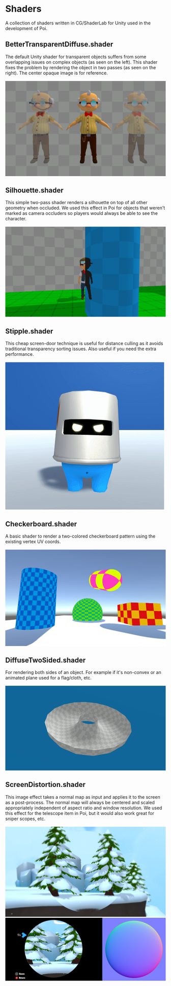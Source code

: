 # Shaders
A collection of shaders written in CG/ShaderLab for Unity used in the development of Poi.

BetterTransparentDiffuse.shader
------
The default Unity shader for transparent objects suffers from some overlapping issues on complex objects (as seen on the left). This shader fixes the problem by rendering the object in two passes (as seen on the right). The center opaque image is for reference.<br /> <br />
![Alt text](Assets/Transparency.png "Transparent (improved)")

Silhouette.shader
------
This simple two-pass shader renders a silhouette on top of all other geometry when occluded. We used this effect in Poi for objects that weren't marked as camera occluders so players would always be able to see the character.<br /> <br />
![Alt text](Assets/Silhouette.png "Silhouette")

Stipple.shader
------
This cheap screen-door technique is useful for distance culling as it avoids traditional transparency sorting issues. Also useful if you need the extra performance.<br /> <br />
![Alt text](Assets/Stipple.gif "Stipple")

Checkerboard.shader
------
A basic shader to render a two-colored checkerboard pattern using the existing vertex UV coords. <br /> <br />
![Alt text](Assets/Checker.png "Checkerboard")

DiffuseTwoSided.shader
------
For rendering both sides of an object. For example if it's non-convex or an animated plane used for a flag/cloth, etc. <br /> <br />
![Alt text](Assets/TwoSided.png "Diffuse two-sided")

ScreenDistortion.shader
------
This image effect takes a normal map as input and applies it to the screen as a post-process. The normal map will always be centered and scaled appropriately independent of aspect ratio and window resolution. We used this effect for the telescope item in Poi, but it would also work great for sniper scopes, etc.<br /> <br />
![Alt text](Assets/Distort.png "Screen Distortion")
![Alt text](Assets/Distort2.png "Screen Distortion (in-game)")
